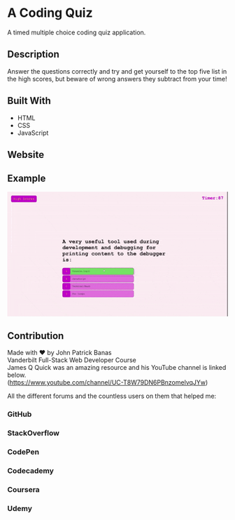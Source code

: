 # A Coding Quiz
A timed multiple choice coding quiz application.

## Description
Answer the questions correctly and try and get yourself to the top five list in the high scores, but beware of wrong answers they subtract from your time!

## Built With
* HTML
* CSS
* JavaScript

## Website

## Example
![GIF displaying quiz running on web browser](./assets/images/code-quiz.gif)

## Contribution
Made with :heart: by John Patrick Banas <br>
Vanderbilt Full-Stack Web Developer Course <br>
James Q Quick was an amazing resource and his YouTube channel is linked below. <br>
(https://www.youtube.com/channel/UC-T8W79DN6PBnzomelvqJYw) <br>

All the different forums and the countless users on them that helped me: 
### GitHub
### StackOverflow
### CodePen
### Codecademy
### Coursera
### Udemy
